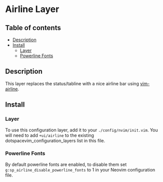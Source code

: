 # Airline Layer

## Table of contents

* [Description](#description)
* [Install](#install)
  * [Layer](#layer)
  * [Powerline Fonts](#powerline-fonts)

## Description

This layer replaces the status/tabline with a nice airline bar using [vim-airline](https://github.com/vim-airline/vim-airline).

## Install

### Layer

To use this configuration layer, add it to your `./config/nvim/init.vim`. You will need to add `+ui/airline` to the existing dotspacevim_configuration_layers list in this file.

### Powerline Fonts

By default powerline fonts are enabled, to disable them set `g:sp_airline_disable_powerline_fonts` to 1 in your Neovim configuration file.
